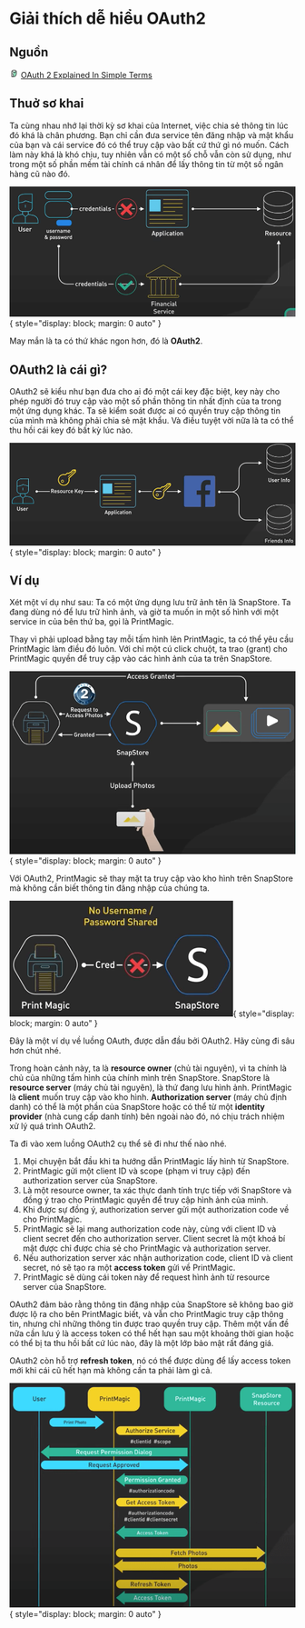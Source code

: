 # Giải thích dễ hiểu OAuth2

## Nguồn

<img src="../../../img/bytebytego.png" width="16" height="16"/> [OAuth 2 Explained In Simple Terms](https://www.youtube.com/watch?v=ZV5yTm4pT8g)

## Thuở sơ khai

Ta cùng nhau nhớ lại thời kỳ sơ khai của Internet, việc chia sẻ thông tin lúc đó khá là chân phương. Bạn chỉ cần đưa service tên đăng nhập và mật khẩu của bạn và cái service đó có thể truy cập vào bất cứ thứ gì nó muốn. Cách làm này khá là khó chịu, tuy nhiên vẫn có một số chỗ vẫn còn sử dụng, như trong một số phần mềm tài chính cá nhân để lấy thông tin từ một số ngân hàng cũ nào đó.

![](figure1.png){ style="display: block; margin: 0 auto" }

May mắn là ta có thứ khác ngon hơn, đó là **OAuth2**.

## OAuth2 là cái gì?

OAuth2 sẽ kiểu như bạn đưa cho ai đó một cái key đặc biệt, key này cho phép người đó truy cập vào một số phần thông tin nhất định của ta trong một ứng dụng khác. Ta sẽ kiểm soát được ai có quyền truy cập thông tin của mình mà không phải chia sẻ mật khẩu. Và điều tuyệt vời nữa là ta có thể thu hồi cái key đó bất kỳ lúc nào.

![](figure2.png){ style="display: block; margin: 0 auto" }

## Ví dụ

Xét một ví dụ như sau: Ta có một ứng dụng lưu trữ ảnh tên là SnapStore. Ta đang dùng nó để lưu trữ hình ảnh, và giờ ta muốn in một số hình với một service in của bên thứ ba, gọi là PrintMagic.

Thay vì phải upload bằng tay mỗi tấm hình lên PrintMagic, ta có thể yêu cầu PrintMagic làm điều đó luôn. Với chỉ một cú click chuột, ta trao (grant) cho PrintMagic quyền để truy cập vào các hình ảnh của ta trên SnapStore.

![](figure3.png){ style="display: block; margin: 0 auto" }

Với OAuth2, PrintMagic sẽ thay mặt ta truy cập vào kho hình trên SnapStore mà không cần biết thông tin đăng nhập của chúng ta.

![](figure4.png){ style="display: block; margin: 0 auto" }

Đây là một ví dụ về luồng OAuth, được dẫn đầu bởi OAuth2. Hãy cùng đi sâu hơn chút nhé.

Trong hoàn cảnh này, ta là **resource owner** (chủ tài nguyên), vì ta chính là chủ của những tấm hình của chính mình trên SnapStore. SnapStore là **resource server** (máy chủ tài nguyên), là thứ đang lưu hình ảnh. PrintMagic là **client** muốn truy cập vào kho hình. **Authorization server** (máy chủ định danh) có thể là một phần của SnapStore hoặc có thể từ một **identity provider** (nhà cung cấp danh tính) bên ngoài nào đó, nó chịu trách nhiệm xử lý quá trình OAuth2.

Ta đi vào xem luồng OAuth2 cụ thể sẽ đi như thế nào nhé.

1. Mọi chuyện bắt đầu khi ta hướng dẫn PrintMagic lấy hình từ SnapStore.
2. PrintMagic gửi một client ID và scope (phạm vi truy cập) đến authorization server của SnapStore. 
3. Là một resource owner, ta xác thực danh tính trực tiếp với SnapStore và đồng ý trao cho PrintMagic quyền để truy cập hình ảnh của mình. 
4. Khi được sự đồng ý, authorization server gửi một authorization code về cho PrintMagic. 
5. PrintMagic sẽ lại mang authorization code này, cùng với client ID và client secret đến cho authorization server. Client secret là một khoá bí mật được chỉ được chia sẻ cho PrintMagic và authorization server. 
6. Nếu authorization server xác nhận authorization code, client ID và client secret, nó sẽ tạo ra một **access token** gửi về PrintMagic. 
7. PrintMagic sẽ dùng cái token này để request hình ảnh từ resource server của SnapStore.

OAuth2 đảm bảo rằng thông tin đăng nhập của SnapStore sẽ không bao giờ được lộ ra cho bên PrintMagic biết, và vẫn cho PrintMagic truy cập thông tin, nhưng chỉ những thông tin được trao quyền truy cập. Thêm một vấn đề nữa cần lưu ý là access token có thể hết hạn sau một khoảng thời gian hoặc có thể bị ta thu hồi bất cứ lúc nào, đây là một lớp bảo mật rất đáng giá.

OAuth2 còn hỗ trợ **refresh token**, nó có thể được dùng để lấy access token mới khi cái cũ hết hạn mà không cần ta phải làm gì cả.

![](figure5.png){ style="display: block; margin: 0 auto" }
